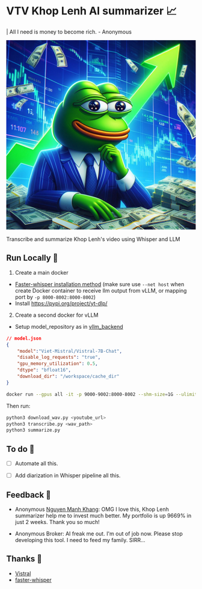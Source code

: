 
# VTV Khop Lenh AI summarizer 📈

| All I need is money to become rich. - Anonymous

![Stonk](./images/intro.jpg)

Transcribe and summarize Khop Lenh's video using Whisper and LLM


## Run Locally 🚀

1) Create a main docker
- [Faster-whisper installation method](https://github.com/SYSTRAN/faster-whisper?tab=readme-ov-file#use-docker) (make sure use `--net host` when create Docker container to receive llm output from vLLM, or mapping port by `-p 8000-8002:8000-8002`)
- Install https://pypi.org/project/yt-dlp/

2) Create a second docker for vLLM
- Setup model_repository as in [vllm_backend](https://github.com/triton-inference-server/vllm_backend/tree/main/samples/model_repository)

```json
// model.json
{
    "model":"Viet-Mistral/Vistral-7B-Chat",
    "disable_log_requests": "true",
    "gpu_memory_utilization": 0.5,
    "dtype": "bfloat16",
    "download_dir": "/workspace/cache_dir"
}
```

```sh
docker run --gpus all -it -p 9000-9002:8000-8002 --shm-size=1G --ulimit memlock=-1 --ulimit stack=67108864 -v path/to/workspace:/workspace -w /workspace nvcr.io/nvidia/tritonserver:23.10-vllm-python-py3 tritonserver --model-store ./model_repository
```

Then run:

```sh
python3 download_wav.py <youtube_url>
python3 transcribe.py <wav_path>
python3 summarize.py
```


## To do 📝

- [ ] Automate all this. 
- [ ] Add diarization in Whisper pipeline all this. 


## Feedback 📢

- Anonymous [Nguyen Manh Khang](https://github.com/nguyenbim/): OMG I love this, Khop Lenh summarizer help me to invest much better. My portfolio is up 9669% in just 2 weeks. Thank you so much!

- Anonymous Broker: AI freak me out. I'm out of job now. Please stop developing this tool. I need to feed my family. SIRR...

## Thanks 🙏
- [Vistral](https://huggingface.co/Viet-Mistral/Vistral-7B-Chat)
- [faster-whisper](https://github.com/SYSTRAN/faster-whisper)